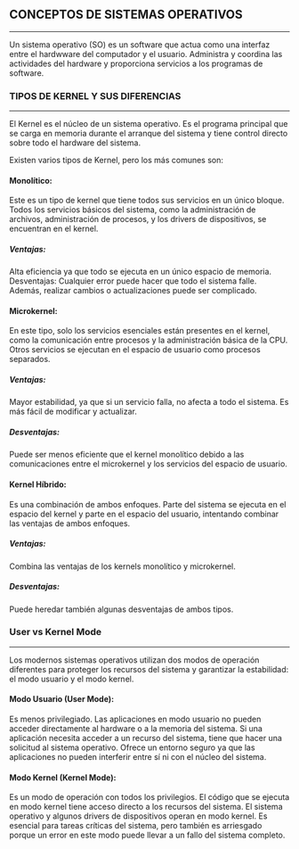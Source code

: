 ## CONCEPTOS DE SISTEMAS OPERATIVOS
- - - -
Un sistema operativo (SO) es un software que actua como una interfaz entre el hardwware del computador y el usuario. Administra y coordina las actividades del hardware y proporciona servicios a los programas de software.

### TIPOS DE KERNEL Y SUS DIFERENCIAS
- - - -

El Kernel es el núcleo de un sistema operativo. Es el programa principal que se carga en memoria durante el arranque del sistema y tiene control directo sobre todo el hardware del sistema.

Existen varios tipos de Kernel, pero los más comunes son:

#### Monolítico: 

Este es un tipo de kernel que tiene todos sus servicios en un único bloque. Todos los servicios básicos del sistema, como la administración de archivos, administración de procesos, y los drivers de dispositivos, se encuentran en el kernel.

##### Ventajas: 

Alta eficiencia ya que todo se ejecuta en un único espacio de memoria.
Desventajas: Cualquier error puede hacer que todo el sistema falle. Además, realizar cambios o actualizaciones puede ser complicado.

#### Microkernel: 

En este tipo, solo los servicios esenciales están presentes en el kernel, como la comunicación entre procesos y la administración básica de la CPU. Otros servicios se ejecutan en el espacio de usuario como procesos separados.

##### Ventajas: 

Mayor estabilidad, ya que si un servicio falla, no afecta a todo el sistema. Es más fácil de modificar y actualizar.

##### Desventajas: 

Puede ser menos eficiente que el kernel monolítico debido a las comunicaciones entre el microkernel y los servicios del espacio de usuario.

#### Kernel Híbrido: 

Es una combinación de ambos enfoques. Parte del sistema se ejecuta en el espacio del kernel y parte en el espacio del usuario, intentando combinar las ventajas de ambos enfoques.

##### Ventajas: 

Combina las ventajas de los kernels monolítico y microkernel.

##### Desventajas: 
Puede heredar también algunas desventajas de ambos tipos.

### User vs Kernel Mode
- - - -

Los modernos sistemas operativos utilizan dos modos de operación diferentes para proteger los recursos del sistema y garantizar la estabilidad: el modo usuario y el modo kernel.

#### Modo Usuario (User Mode):
Es menos privilegiado. Las aplicaciones en modo usuario no pueden acceder directamente al hardware o a la memoria del sistema. Si una aplicación necesita acceder a un recurso del sistema, tiene que hacer una solicitud al sistema operativo. Ofrece un entorno seguro ya que las aplicaciones no pueden interferir entre sí ni con el núcleo del sistema.

#### Modo Kernel (Kernel Mode):

Es un modo de operación con todos los privilegios. El código que se ejecuta en modo kernel tiene acceso directo a los recursos del sistema. El sistema operativo y algunos drivers de dispositivos operan en modo kernel. Es esencial para tareas críticas del sistema, pero también es arriesgado porque un error en este modo puede llevar a un fallo del sistema completo.